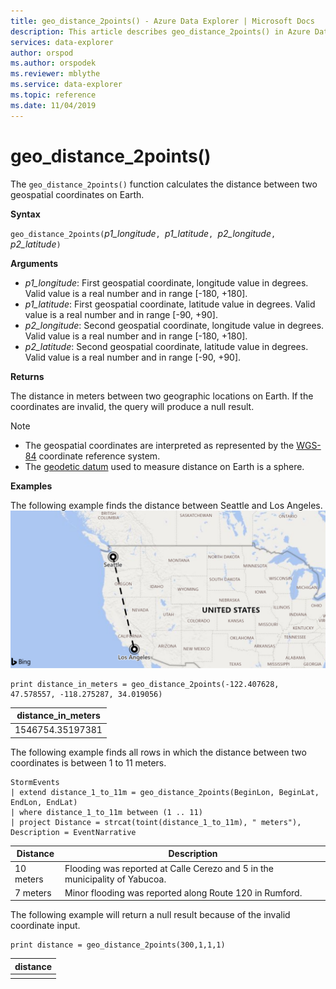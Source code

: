 ```yaml
---
title: geo_distance_2points() - Azure Data Explorer | Microsoft Docs
description: This article describes geo_distance_2points() in Azure Data Explorer.
services: data-explorer
author: orspod
ms.author: orspodek
ms.reviewer: mblythe
ms.service: data-explorer
ms.topic: reference
ms.date: 11/04/2019
---
```

# geo_distance_2points()

The `geo_distance_2points()` function calculates the distance between two geospatial coordinates on Earth.

**Syntax**

`geo_distance_2points(`*p1_longitude*`, `*p1_latitude*`, `*p2_longitude*`, `*p2_latitude*`)`

**Arguments**

* *p1_longitude*: First geospatial coordinate, longitude value in degrees. Valid value is a real number and in range [-180, +180].
* *p1_latitude*: First geospatial coordinate, latitude value in degrees. Valid value is a real number and in range [-90, +90].
* *p2_longitude*: Second geospatial coordinate, longitude value in degrees. Valid value is a real number and in range [-180, +180].
* *p2_latitude*: Second geospatial coordinate, latitude value in degrees. Valid value is a real number and in range [-90, +90].

**Returns**

The distance in meters between two geographic locations on Earth. If the coordinates are invalid, the query will produce a null result.

> [!NOTE]
> * The geospatial coordinates are interpreted as represented by the [WGS-84](https://earth-info.nga.mil/GandG/update/index.php?action=home) coordinate reference system.
> * The [geodetic datum](https://en.wikipedia.org/wiki/Geodetic_datum) used to measure distance on Earth is a sphere.

**Examples**

The following example finds the distance between Seattle and Los Angeles.
![Distance between Seattle and Los Angeles](./images/queries/geo/distance_2points_seattle_los_angeles.png)

```kusto
print distance_in_meters = geo_distance_2points(-122.407628, 47.578557, -118.275287, 34.019056)
```

|distance_in_meters|
|---|
|1546754.35197381|

The following example finds all rows in which the distance between two coordinates is between 1 to 11 meters.
```kusto
StormEvents
| extend distance_1_to_11m = geo_distance_2points(BeginLon, BeginLat, EndLon, EndLat)
| where distance_1_to_11m between (1 .. 11)
| project Distance = strcat(toint(distance_1_to_11m), " meters"), Description = EventNarrative
```

|Distance|Description|
|---|---|
|10 meters|Flooding was reported at Calle Cerezo and 5 in the municipality of Yabucoa.|
|7 meters|Minor flooding was reported along Route 120 in Rumford.|

The following example will return a null result because of the invalid coordinate input.
```kusto
print distance = geo_distance_2points(300,1,1,1)
```

|distance|
|---|
||